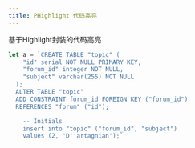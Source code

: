 ```yaml
---
title: PHighlight 代码高亮
---
```


基于Highlight封装的代码高亮

``` javascript
let a = `CREATE TABLE "topic" (
    "id" serial NOT NULL PRIMARY KEY,
    "forum_id" integer NOT NULL,
    "subject" varchar(255) NOT NULL
  );
  ALTER TABLE "topic"
  ADD CONSTRAINT forum_id FOREIGN KEY ("forum_id")
  REFERENCES "forum" ("id");

    -- Initials
    insert into "topic" ("forum_id", "subject")
    values (2, 'D''artagnian');`
```
<p-highlight-index code="select * from user where 1=1" language="sql"/>